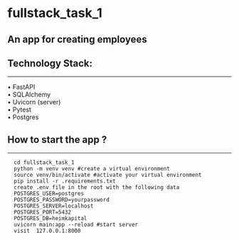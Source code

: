 # fullstack_task_1
## An app for creating employees
## Technology Stack:

---

• FastAPI \
• SQLAlchemy \
• Uvicorn (server) \
• Pytest \
• Postgres 


## How to start the app ?

---
``` git clone git@github.com:tesar27/fullstack_task_1.git 
  cd fullstack_task_1 
  python -m venv venv #create a virtual environment
  source venv/bin/activate #activate your virtual environment
  pip install -r .requirements.txt
  create .env file in the root with the following data
  POSTGRES_USER=postgres
  POSTGRES_PASSWORD=yourpassword
  POSTGRES_SERVER=localhost
  POSTGRES_PORT=5432
  POSTGRES_DB=heimkapital
  uvicorn main:app --reload #start server
  visit  127.0.0.1:8000
 ```






